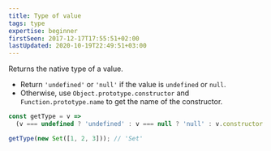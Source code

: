 ```yaml
---
title: Type of value
tags: type
expertise: beginner
firstSeen: 2017-12-17T17:55:51+02:00
lastUpdated: 2020-10-19T22:49:51+03:00
---
```


Returns the native type of a value.

- Return `'undefined'` or `'null'` if the value is `undefined` or `null`.
- Otherwise, use `Object.prototype.constructor` and `Function.prototype.name` to get the name of the constructor.

```js
const getType = v =>
  (v === undefined ? 'undefined' : v === null ? 'null' : v.constructor.name);
```

```js
getType(new Set([1, 2, 3])); // 'Set'
```
